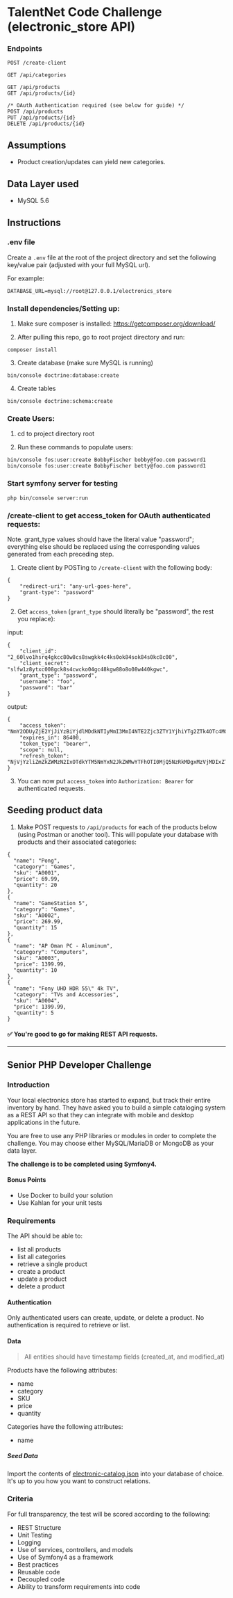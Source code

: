 # TalentNet Code Challenge (electronic_store API)

### Endpoints
```
POST /create-client

GET /api/categories

GET /api/products
GET /api/products/{id}

/* OAuth Authentication required (see below for guide) */
POST /api/products
PUT /api/products/{id}
DELETE /api/products/{id}
```
## Assumptions
* Product creation/updates can yield new categories.

## Data Layer used
* MySQL 5.6

## Instructions

### .env file

Create a `.env` file at the root of the project directory and set the following key/value pair (adjusted with your full MySQL url).

For example:

`DATABASE_URL=mysql://root@127.0.0.1/electronics_store`

### Install dependencies/Setting up:
1) Make sure composer is installed:
https://getcomposer.org/download/

2) After pulling this repo, go to root project directory and run:
```
composer install
```

3) Create database (make sure MySQL is running)
```
bin/console doctrine:database:create
```

4) Create tables
```
bin/console doctrine:schema:create
```


### Create Users:

1) cd to project directory root

2) Run these commands to populate users:

```
bin/console fos:user:create BobbyFischer bobby@foo.com password1
bin/console fos:user:create BobbyFischer betty@foo.com password1
```

### Start symfony server for testing

```
php bin/console server:run
```

### /create-client to get access_token for OAuth authenticated requests:

Note. grant_type values should have the literal value "password"; everything else should be replaced using the corresponding values generated from each preceding step.

1. Create client by POSTing to `/create-client` with the following body:
```
{
	"redirect-uri": "any-url-goes-here",
	"grant-type": "password"
}
```

2. Get `access_token` (`grant_type` should literally be "password", the rest you replace):

input:

```
{
    "client_id": "2_60lvo1hsrq4gkcc80w8cs8swgkk4c4ks0ok84sok84s0kc8c00",
    "client_secret": "slfw1z8ytxc008gck8s4cwcko04gc48kgw88o8o08w440kgwc",
    "grant_type": "password",
    "username": "foo",
    "password": "bar"
}
```
output:
```
{
    "access_token": "NmY2ODUyZjE2YjJiYzBiYjdlMDdkNTIyMmI3MmI4NTE2Zjc3ZTY1YjhiYTg2ZTk4OTc4MGIxN2JmNTVjNjJiOA",
    "expires_in": 86400,
    "token_type": "bearer",
    "scope": null,
    "refresh_token": "NjVjYzliZmZkZWMzN2IxOTdkYTM5NmYxN2JkZWMwYTFhOTI0MjQ5NzRkMDgxMzVjMDIxZTk1NTRhOGNiZDA2MA"
}
```

3. You can now put `access_token` into `Authorization: Bearer` for authenticated requests.

## Seeding product data

1) Make POST requests to `/api/products` for each of the products below (using Postman or another tool). This will populate your database with products and their associated categories:

```
{
  "name": "Pong",
  "category": "Games",
  "sku": "A0001",
  "price": 69.99,
  "quantity": 20
},
{
  "name": "GameStation 5",
  "category": "Games",
  "sku": "A0002",
  "price": 269.99,
  "quantity": 15
},
{
  "name": "AP Oman PC - Aluminum",
  "category": "Computers",
  "sku": "A0003",
  "price": 1399.99,
  "quantity": 10
},
{
  "name": "Fony UHD HDR 55\" 4k TV",
  "category": "TVs and Accessories",
  "sku": "A0004",
  "price": 1399.99,
  "quantity": 5
}
```


#### ✅ You're good to go for making REST API requests.
___

## Senior PHP Developer Challenge

### Introduction
Your local electronics store has started to expand, but track their entire inventory by hand.  They have asked you to build a simple cataloging system as a REST API so that they can integrate with mobile and desktop applications in the future.

You are free to use any PHP libraries or modules in order to complete the challenge.  You may choose either MySQL/MariaDB or MongoDB as your data layer.

**The challenge is to be completed using Symfony4.**

#### Bonus Points
* Use Docker to build your solution
* Use Kahlan for your unit tests

### Requirements

The API should be able to:
* list all products
* list all categories
* retrieve a single product
* create a product
* update a product
* delete a product

#### Authentication
Only authenticated users can create, update, or delete a product.  No authentication is required to retrieve or list.

#### Data
> All entities should have timestamp fields (created_at, and modified_at)

Products have the following attributes: 
* name
* category
* SKU
* price
* quantity

Categories have the following attributes:
* name

##### Seed Data
Import the contents of [electronic-catalog.json](../data/seeds/electronic-catalog.json) into your database of choice.  It's up to you how you want to construct relations.

### Criteria
For full transparency, the test will be scored according to the following:
* REST Structure
* Unit Testing
* Logging
* Use of services, controllers, and models
* Use of Symfony4 as a framework
* Best practices
* Reusable code
* Decoupled code
* Ability to transform requirements into code
